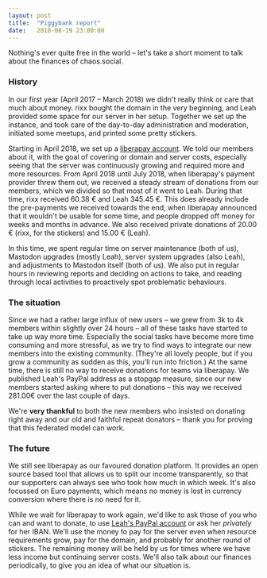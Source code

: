 ```yaml
---
layout: post
title:  "Piggybank report"
date:   2018-08-19 23:00:00
---
```



Nothing's ever quite free in the world – let's take a short moment to talk about the finances of chaos.social.

### History

In our first year (April 2017 – March 2018) we didn't really think or care that much about money. rixx bought the domain
in the very beginning, and Leah provided some space for our server in her setup. Together we set up the instance, and
took care of the day-to-day administration and moderation, initiated some meetups, and printed some pretty stickers.

Starting in April 2018, we set up a [liberapay account](https://liberapay.org/chaos.social). We told our members about
it, with the goal of covering or domain and server costs, especially seeing that the server was continuously growing and
required more and more resources. From April 2018 until July 2018, when liberapay's payment provider threw them out, we
received a steady stream of donations from our members, which we divided so that most of it went to Leah. During that
time, rixx received 60.38 € and Leah 345.45 €. This does already include the pre-payments we received towards the end,
when liberapay announced that it wouldn't be usable for some time, and people dropped off money for weeks and months in
advance. We also received private donations of 20.00 € (rixx, for the stickers) and 15.00 € (Leah).

In this time, we spent regular time on server maintenance (both of us), Mastodon upgrades (mostly Leah), server system
upgrades (also Leah), and adjustments to Mastodon itself (both of us). We also put in regular hours in reviewing reports
and deciding on actions to take, and reading through local activities to proactively spot problematic behaviours.

### The situation

Since we had a rather large influx of new users – we grew from 3k to 4k members within slightly over 24 hours – all of
these tasks have started to take up way more time. Especially the social tasks have become more time consuming and more
stressful, as we try to find ways to integrate our new members into the existing community. (They're all lovely people,
but if you grow a community as sudden as this, you'll run into friction.) At the same time, there is still no way to
receive donations for teams via liberapay. We published Leah's PayPal address as a stopgap measure, since our new
members started asking where to put donations – this way we received 281.00€ over the last couple of days. 

We're **very thankful** to both the new members who insisted on donating right away and our old and faithful repeat
donators – thank you for proving that this federated model can work.

### The future

We still see liberapay as our favoured donation platform. It provides an open source based tool that allows us to split
our income transparently, so that our supporters can always see who took how much in which week. It's also focussed on
Euro payments, which means no money is lost in currency conversion where there is no need for it.

While we wait for liberapay to work again, we'd like to ask those of you who can and want to donate, to use [Leah's
PayPal account](https://paypal.me/leahoswald) or ask her *privately* for her IBAN. We'll use the money to pay for the
server even when resource requirements grow, pay for the domain, and probably for another round of stickers. The
remaining money will be held by us for times where we have less income but continuing server costs. We'll also talk
about our finances periodically, to give you an idea of what our situation is.
